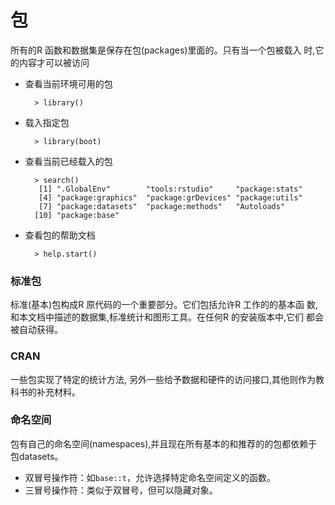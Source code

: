 # 包
所有的R 函数和数据集是保存在包(packages)里面的。只有当一个包被载入 时,它的内容才可以被访问

* 查看当前环境可用的包

        > library()

* 载入指定包

        > library(boot)

* 查看当前已经载入的包

        > search()         [1] ".GlobalEnv"        "tools:rstudio"     "package:stats"             [4] "package:graphics"  "package:grDevices" "package:utils"             [7] "package:datasets"  "package:methods"   "Autoloads"                [10] "package:base"   

* 查看包的帮助文档

        > help.start()
        
### 标准包
标准(基本)包构成R 原代码的一个重要部分。它们包括允许R 工作的的基本函 数,和本文档中描述的数据集,标准统计和图形工具。在任何R 的安装版本中,它们 都会被自动获得。

### CRAN
一些包实现了特定的统计方法, 另外一些给予数据和硬件的访问接口,其他则作为教科书的补充材料。

### 命名空间
包有自己的命名空间(namespaces),并且现在所有基本的和推荐的的包都依赖于包datasets。

* 双冒号操作符：如`base::t`，允许选择特定命名空间定义的函数。
* 三冒号操作符：类似于双冒号，但可以隐藏对象。
